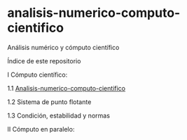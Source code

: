# analisis-numerico-computo-cientifico

  Análisis numérico y cómputo científico 

Índice de este repositorio

I Cómputo científico:

1.1 [Analisis-numerico-computo-cientifico](MNO/I/1.1.Analisis-numerico-computo-cientifico.pdf)

1.2 Sistema de punto flotante

1.3 Condición, estabilidad y normas

II Cómputo en paralelo: